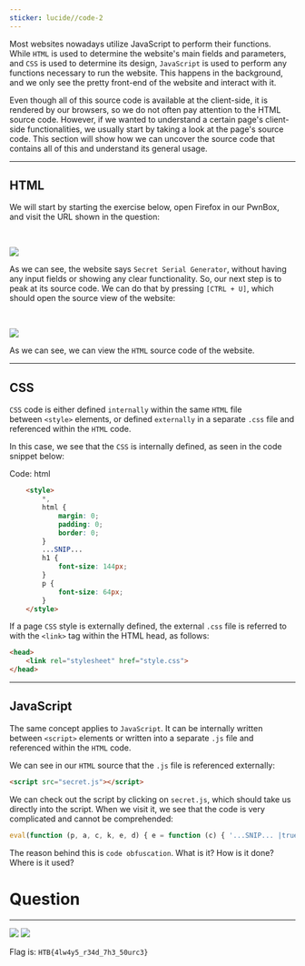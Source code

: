 ```yaml
---
sticker: lucide//code-2
---
```

Most websites nowadays utilize JavaScript to perform their functions. While `HTML` is used to determine the website's main fields and parameters, and `CSS` is used to determine its design, `JavaScript` is used to perform any functions necessary to run the website. This happens in the background, and we only see the pretty front-end of the website and interact with it.

Even though all of this source code is available at the client-side, it is rendered by our browsers, so we do not often pay attention to the HTML source code. However, if we wanted to understand a certain page's client-side functionalities, we usually start by taking a look at the page's source code. This section will show how we can uncover the source code that contains all of this and understand its general usage.

---

## HTML

We will start by starting the exercise below, open Firefox in our PwnBox, and visit the URL shown in the question:

   

![](https://academy.hackthebox.com/storage/modules/41/js_deobf_mainsite.jpg)

As we can see, the website says `Secret Serial Generator`, without having any input fields or showing any clear functionality. So, our next step is to peak at its source code. We can do that by pressing `[CTRL + U]`, which should open the source view of the website:

   

![](https://academy.hackthebox.com/storage/modules/41/js_deobf_mainsite_source_1.jpg)

As we can see, we can view the `HTML` source code of the website.

---

## CSS

`CSS` code is either defined `internally` within the same `HTML` file between `<style>` elements, or defined `externally` in a separate `.css` file and referenced within the `HTML` code.

In this case, we see that the `CSS` is internally defined, as seen in the code snippet below:

Code: html

```html
    <style>
        *,
        html {
            margin: 0;
            padding: 0;
            border: 0;
        }
        ...SNIP...
        h1 {
            font-size: 144px;
        }
        p {
            font-size: 64px;
        }
    </style>
```

If a page `CSS` style is externally defined, the external `.css` file is referred to with the `<link>` tag within the HTML head, as follows:



```html
<head>
    <link rel="stylesheet" href="style.css">
</head>
```

---

## JavaScript

The same concept applies to `JavaScript`. It can be internally written between `<script>` elements or written into a separate `.js` file and referenced within the `HTML` code.

We can see in our `HTML` source that the `.js` file is referenced externally:

```html
<script src="secret.js"></script>
```

We can check out the script by clicking on `secret.js`, which should take us directly into the script. When we visit it, we see that the code is very complicated and cannot be comprehended:


```javascript
eval(function (p, a, c, k, e, d) { e = function (c) { '...SNIP... |true|function'.split('|'), 0, {}))
```

The reason behind this is `code obfuscation`. What is it? How is it done? Where is it used?

# Question
---
![](Pasted%20image%2020250130132433.png)
![](Pasted%20image%2020250130132455.png)


Flag is: `HTB{4lw4y5_r34d_7h3_50urc3}`